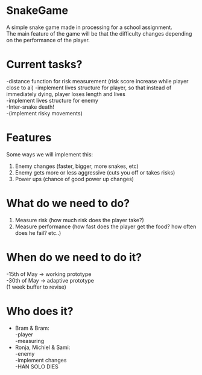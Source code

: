 # SnakeGame
A simple snake game made in processing for a school assignment.</br>
The main feature of the game will be that the difficulty changes depending on the performance of the player.</br>

# Current tasks?
  -distance function for risk measurement (risk score increase while player close to ai) 
  -implement lives structure for player, so that instead of immediately dying, player loses length and lives</br>
  -implement lives structure for enemy</br>
  -Inter-snake death!</br>
  -(implement risky movements)</br>

# Features
Some ways we will implement this:</br>
1. Enemy changes (faster, bigger, more snakes, etc)
2. Enemy gets more or less aggressive (cuts you off or takes risks)
3. Power ups (chance of good power up changes)

# What do we need to do?
1. Measure risk (how much risk does the player take?)
2. Measure performance (how fast does the player get the food? how often does he fail? etc..)

# When do we need to do it?
-15th of May -> working prototype</br>
-30th of May -> adaptive prototype</br>
(1 week buffer to revise)</br>

# Who does it?
- Bram & Bram:</br>
  -player </br>
  -measuring</br>
- Ronja, Michiel & Sami:</br>
  -enemy</br>
  -implement changes</br>
  -HAN SOLO DIES</br>
